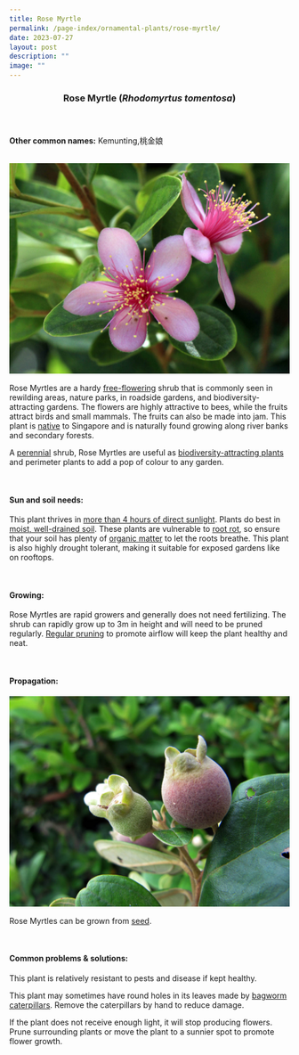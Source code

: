 ```yaml
---
title: Rose Myrtle
permalink: /page-index/ornamental-plants/rose-myrtle/
date: 2023-07-27
layout: post
description: ""
image: ""
---
```

<header> 
	<h3>Rose Myrtle (<em>Rhodomyrtus tomentosa</em>)</h3> 
</header> 
 
<section> 
	<p><strong>Other common names:</strong> Kemunting,桃金娘</p> 
	<br> 
</section> 
 
<section>
	<img title="Rose Myrtle flowers. Photo by Victoria Lim." src="/images/Plants/rosemyrtle%20(2)_victorialim.jpg">
	<p>Rose Myrtles are a hardy <a href="/learn-more-about-gardening/glossary/#f">free-flowering</a> shrub that is commonly seen in rewilding areas, nature parks, in roadside gardens, and biodiversity-attracting gardens. The flowers are highly attractive to bees, while the fruits attract birds and small mammals. The fruits can also be made into jam. This plant is <a href="/page-index/glossary/native-plants/">native</a> to Singapore and is naturally found growing along river banks and secondary forests.</p>
	<p>A <a href="/learn-more-about-gardening/glossary/#p/">perennial</a> shrub, Rose Myrtles are useful as <a href="/page-index/glossary/biodiversity-attracting-plants/">biodiversity-attracting plants</a> and perimeter plants to add a pop of colour to any garden.</p>
	<br> 
</section> 
 
<section> 
  <h4>Sun and soil needs:</h4> 
   <p>This plant thrives in <a href="/page-index/horticulture-techniques/gauging-light/">more than 4 hours of direct sunlight</a>. Plants do best in <a href="/page-index/horticulture-techniques/soil/">moist, well-drained soil</a>. These plants are vulnerable to <a href="/page-index/plant-problems/root-rot/">root rot</a>, so ensure that your soil has plenty of <a href="/page-index/horticulture-techniques/soil-amendments/">organic matter</a> to let the roots breathe. This plant is also highly drought tolerant, making it suitable for exposed gardens like on rooftops.</p> 
	<br>
</section>

<section> 
  <h4>Growing:</h4> 
	<p>Rose Myrtles are rapid growers and generally does not need fertilizing. The shrub can rapidly grow up to 3m in height and will need to be pruned regularly. <a href="/page-index/horticulture-techniques/pruning/">Regular pruning</a> to promote airflow will keep the plant healthy and neat.</p> 
	<br> 
</section> 

<section> 
  <h4>Propagation:</h4> 
	<img title="Rose Myrtle fruits. Photo by Victoria Lim." src="/images/Plants/rosemyrtle%20(1)_victorialim.jpg">
	<p>Rose Myrtles can be grown from <a href="/page-index/horticulture-techniques/propagating-by-seed/">seed</a>.</p> 
	<br> 
</section> 
 
<section> 
  <h4>Common problems &amp; solutions:</h4> 
	<p>This plant is relatively resistant to pests and disease if kept healthy.</p>
	<p>This plant may sometimes have round holes in its leaves made by <a href="/page-index/pests/caterpillars/">bagworm caterpillars</a>. Remove the caterpillars by hand to reduce damage.</p>
		<p>If the plant does not receive enough light, it will stop producing flowers. Prune surrounding plants or move the plant to a sunnier spot to promote flower growth.</p>
	<br> 
</section>